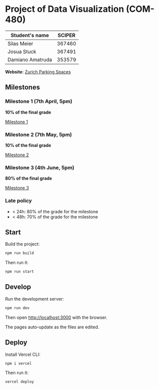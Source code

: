 # Project of Data Visualization (COM-480)

| Student's name | SCIPER |
| - | - |
| Silas Meier | 367460 |
| Josua Stuck | 367491 |
| Damiano Amatruda | 353579 |

**Website**: [Zurich Parking Spaces](https://project-2023-campiroboys.vercel.app)

## Milestones

### Milestone 1 (7th April, 5pm)

**10% of the final grade**

[Milestone 1](docs/milestone-1.md)

### Milestone 2 (7th May, 5pm)

**10% of the final grade**

[Milestone 2](docs/milestone-2.md)

### Milestone 3 (4th June, 5pm)

**80% of the final grade**

[Milestone 3](docs/milestone-3.md)

### Late policy

* < 24h: 80% of the grade for the milestone
* < 48h: 70% of the grade for the milestone

## Start

Build the project:

```bash
npm run build
```

Then run it:

```bash
npm run start
```

## Develop

Run the development server:

```bash
npm run dev
```

Then open [http://localhost:3000](http://localhost:3000) with the browser.

The pages auto-update as the files are edited.

## Deploy

Install Vercel CLI:

```bash
npm i vercel
```

Then run it:

```bash
vercel deploy
```
